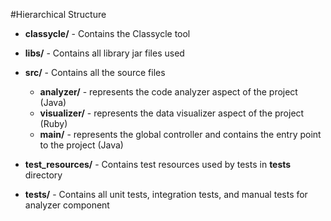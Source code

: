 #Hierarchical Structure

- **classycle/** - Contains the Classycle tool
    
- **libs/** - Contains all library jar files used
- **src/** - Contains all the source files
   - **analyzer/** -  represents the code analyzer aspect of the project (Java)
   - **visualizer/** - represents the data visualizer aspect of the project (Ruby)
   - **main/** - represents the global controller and contains the entry point to the project (Java)
- **test_resources/** - Contains test resources used by tests in **tests** directory
    
- **tests/** - Contains all unit tests, integration tests, and manual tests for analyzer component
